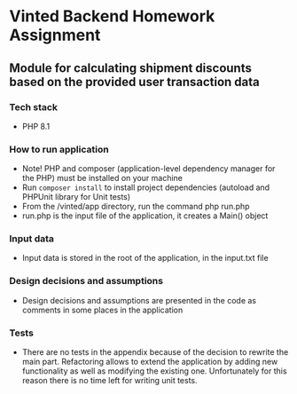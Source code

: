 # Vinted Backend Homework Assignment
## Module for calculating shipment discounts based on the provided user transaction data

### Tech stack
* PHP 8.1

### How to run application 
* Note! PHP and composer (application-level dependency manager for the PHP) must be installed on your machine
* Run ``` composer install ``` to install project dependencies (autoload and PHPUnit library for Unit tests)
* From the /vinted/app directory, run the command php run.php
* run.php is the input file of the application, it creates a Main() object

### Input data
* Input data is stored in the root of the application, in the input.txt file

### Design decisions and assumptions 
* Design decisions and assumptions are presented in the code as comments in some places in the application

### Tests 
* There are no tests in the appendix because of the decision to rewrite the main part.
Refactoring allows to extend the application by adding new functionality 
as well as modifying the existing one. Unfortunately for this reason there is no time left for writing unit tests.